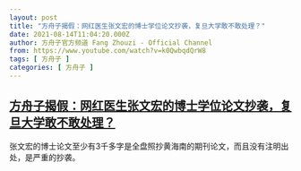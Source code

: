 ```yaml
---
layout: post
title: "方舟子揭假：网红医生张文宏的博士学位论文抄袭，复旦大学敢不敢处理？"
date: 2021-08-14T11:04:20.000Z
author: 方舟子官方频道 Fang Zhouzi - Official Channel
from: https://www.youtube.com/watch?v=k0QwbqdQrW8
tags: [ 方舟子 ]
categories: [ 方舟子 ]
---
```

<!--1628939060000-->
[方舟子揭假：网红医生张文宏的博士学位论文抄袭，复旦大学敢不敢处理？](https://www.youtube.com/watch?v=k0QwbqdQrW8)
------

<div>
张文宏的博士论文至少有3千多字是全盘照抄黄海南的期刊论文，而且没有注明出处，是严重的抄袭。
</div>
